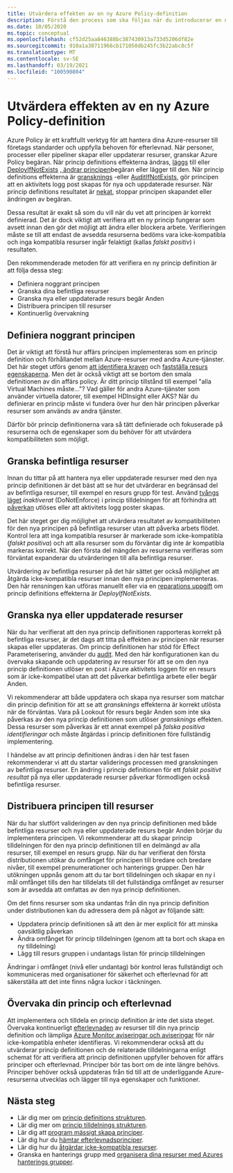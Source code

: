 ```yaml
---
title: Utvärdera effekten av en ny Azure Policy-definition
description: Förstå den process som ska följas när du introducerar en ny princip definition i din Azure-miljö.
ms.date: 10/05/2020
ms.topic: conceptual
ms.openlocfilehash: cf52d25aa846388bc387430913a733d5206df82e
ms.sourcegitcommit: 910a1a38711966cb171050db245fc3b22abc8c5f
ms.translationtype: MT
ms.contentlocale: sv-SE
ms.lasthandoff: 03/19/2021
ms.locfileid: "100590804"
---
```

# <a name="evaluate-the-impact-of-a-new-azure-policy-definition"></a>Utvärdera effekten av en ny Azure Policy-definition

Azure Policy är ett kraftfullt verktyg för att hantera dina Azure-resurser till företags standarder och uppfylla behoven för efterlevnad. När personer, processer eller pipeliner skapar eller uppdaterar resurser, granskar Azure Policy begäran. När princip definitions effekterna ändras, [läggs](./effects.md#deny) till eller [DeployIfNotExists](./effects.md#deployifnotexists) [, ändrar principen](./effects.md#modify)begäran eller lägger till den. När princip definitions effekterna är [gransknings](./effects.md#audit) -eller [AuditIfNotExists](./effects.md#auditifnotexists), gör principen att en aktivitets logg post skapas för nya och uppdaterade resurser. När princip definitions resultatet är [nekat](./effects.md#deny), stoppar principen skapandet eller ändringen av begäran.

Dessa resultat är exakt så som du vill när du vet att principen är korrekt definierad. Det är dock viktigt att verifiera att en ny princip fungerar som avsett innan den gör det möjligt att ändra eller blockera arbete. Verifieringen måste se till att endast de avsedda resurserna bedöms vara icke-kompatibla och inga kompatibla resurser ingår felaktigt (kallas _falskt positiv_) i resultaten.

Den rekommenderade metoden för att verifiera en ny princip definition är att följa dessa steg:

- Definiera noggrant principen
- Granska dina befintliga resurser
- Granska nya eller uppdaterade resurs begär Anden
- Distribuera principen till resurser
- Kontinuerlig övervakning

## <a name="tightly-define-your-policy"></a>Definiera noggrant principen

Det är viktigt att förstå hur affärs principen implementeras som en princip definition och förhållandet mellan Azure-resurser med andra Azure-tjänster. Det här steget utförs genom [att identifiera kraven](../tutorials/create-custom-policy-definition.md#identify-requirements) och [fastställa resurs egenskaperna](../tutorials/create-custom-policy-definition.md#determine-resource-properties).
Men det är också viktigt att se bortom den smala definitionen av din affärs policy. Är ditt princip tillstånd till exempel "alla Virtual Machines måste..."? Vad gäller för andra Azure-tjänster som använder virtuella datorer, till exempel HDInsight eller AKS? När du definierar en princip måste vi fundera över hur den här principen påverkar resurser som används av andra tjänster.

Därför bör princip definitionerna vara så tätt definierade och fokuserade på resurserna och de egenskaper som du behöver för att utvärdera kompatibiliteten som möjligt.

## <a name="audit-existing-resources"></a>Granska befintliga resurser

Innan du tittar på att hantera nya eller uppdaterade resurser med den nya princip definitionen är det bäst att se hur det utvärderar en begränsad del av befintliga resurser, till exempel en resurs grupp för test. Använd [tvångs läget](./assignment-structure.md#enforcement-mode) _inaktiverat_ (DoNotEnforce) i princip tilldelningen för att förhindra att [påverkan](./effects.md) utlöses eller att aktivitets logg poster skapas.

Det här steget ger dig möjlighet att utvärdera resultatet av kompatibiliteten för den nya principen på befintliga resurser utan att påverka arbets flödet. Kontrol lera att inga kompatibla resurser är markerade som icke-kompatibla (_falskt positiva_) och att alla resurser som du förväntar dig inte är kompatibla markeras korrekt.
När den första del mängden av resurserna verifieras som förväntat expanderar du utvärderingen till alla befintliga resurser.

Utvärdering av befintliga resurser på det här sättet ger också möjlighet att åtgärda icke-kompatibla resurser innan den nya principen implementeras. Den här rensningen kan utföras manuellt eller via en [reparations uppgift](../how-to/remediate-resources.md) om princip definitions effekterna är _DeployIfNotExists_.

## <a name="audit-new-or-updated-resources"></a>Granska nya eller uppdaterade resurser

När du har verifierat att den nya princip definitionen rapporteras korrekt på befintliga resurser, är det dags att titta på effekten av principen när resurser skapas eller uppdateras. Om princip definitionen har stöd för Effect Parameterisering, använder du [audit](./effects.md#audit). Med den här konfigurationen kan du övervaka skapande och uppdatering av resurser för att se om den nya princip definitionen utlöser en post i Azure aktivitets loggen för en resurs som är icke-kompatibel utan att det påverkar befintliga arbete eller begär Anden.

Vi rekommenderar att både uppdatera och skapa nya resurser som matchar din princip definition för att se att _gransknings_ effekterna är korrekt utlösta när de förväntas. Vara på Lookout för resurs begär Anden som inte ska påverkas av den nya princip definitionen som utlöser _gransknings_ effekten.
Dessa resurser som påverkas är ett annat exempel på _falska positiva identifieringar_ och måste åtgärdas i princip definitionen före fullständig implementering.

I händelse av att princip definitionen ändras i den här test fasen rekommenderar vi att du startar validerings processen med granskningen av befintliga resurser. En ändring i princip definitionen för ett _falskt positivt resultat_ på nya eller uppdaterade resurser påverkar förmodligen också befintliga resurser.

## <a name="deploy-your-policy-to-resources"></a>Distribuera principen till resurser

När du har slutfört valideringen av den nya princip definitionen med både befintliga resurser och nya eller uppdaterade resurs begär Anden börjar du implementera principen. Vi rekommenderar att du skapar princip tilldelningen för den nya princip definitionen till en delmängd av alla resurser, till exempel en resurs grupp. När du har verifierat den första distributionen utökar du omfånget för principen till bredare och bredare nivåer, till exempel prenumerationer och hanterings grupper. Den här utökningen uppnås genom att du tar bort tilldelningen och skapar en ny i mål omfånget tills den har tilldelats till det fullständiga omfånget av resurser som är avsedda att omfattas av den nya princip definitionen.

Om det finns resurser som ska undantas från din nya princip definition under distributionen kan du adressera dem på något av följande sätt:

- Uppdatera princip definitionen så att den är mer explicit för att minska oavsiktlig påverkan
- Ändra omfånget för princip tilldelningen (genom att ta bort och skapa en ny tilldelning)
- Lägg till resurs gruppen i undantags listan för princip tilldelningen

Ändringar i omfånget (nivå eller undantag) bör kontrol leras fullständigt och kommuniceras med organisationer för säkerhet och efterlevnad för att säkerställa att det inte finns några luckor i täckningen.

## <a name="monitor-your-policy-and-compliance"></a>Övervaka din princip och efterlevnad

Att implementera och tilldela en princip definition är inte det sista steget. Övervaka kontinuerligt [efterlevnaden](../how-to/get-compliance-data.md) av resurser till din nya princip definition och lämpliga [Azure Monitor aviseringar och aviseringar](../../../azure-monitor/alerts/alerts-overview.md) för när icke-kompatibla enheter identifieras. Vi rekommenderar också att du utvärderar princip definitionen och de relaterade tilldelningarna enligt schemat för att verifiera att princip definitionen uppfyller behoven för affärs principer och efterlevnad. Principer bör tas bort om de inte längre behövs. Principer behöver också uppdateras från tid till att de underliggande Azure-resurserna utvecklas och lägger till nya egenskaper och funktioner.

## <a name="next-steps"></a>Nästa steg

- Lär dig mer om [princip definitions strukturen](./definition-structure.md).
- Lär dig mer om [princip tilldelnings strukturen](./assignment-structure.md).
- Lär dig att [program mässigt skapa principer](../how-to/programmatically-create.md).
- Lär dig hur du [hämtar efterlevnadsprinciper](../how-to/get-compliance-data.md).
- Lär dig hur du [åtgärdar icke-kompatibla resurser](../how-to/remediate-resources.md).
- Granska en hanterings grupp med [organisera dina resurser med Azures hanterings grupper](../../management-groups/overview.md).